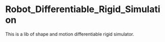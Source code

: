 # Robot_Differentiable_Rigid_Simulation
This is a lib of shape and motion differentiable rigid simulator.
